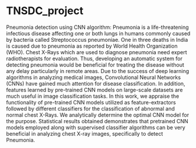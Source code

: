# TNSDC_project
Pneumonia detection using CNN algorithm:
Pneumonia is a life-threatening infectious disease affecting one or both lungs in humans commonly caused by bacteria called Streptococcus pneumoniae. One in three deaths in India is caused due to pneumonia as reported by World Health Organization (WHO). Chest X-Rays which are used to diagnose pneumonia need expert radiotherapists for evaluation. Thus, developing an automatic system for detecting pneumonia would be beneficial for treating the disease without any delay particularly in remote areas. Due to the success of deep learning algorithms in analyzing medical images, Convolutional Neural Networks (CNNs) have gained much attention for disease classification. In addition, features learned by pre-trained CNN models on large-scale datasets are much useful in image classification tasks. In this work, we appraise the functionality of pre-trained CNN models utilized as feature-extractors followed by different classifiers for the classification of abnormal and normal chest X-Rays. We analytically determine the optimal CNN model for the purpose. Statistical results obtained demonstrates that pretrained CNN models employed along with supervised classifier algorithms can be very beneficial in analyzing chest X-ray images, specifically to detect Pneumonia.
